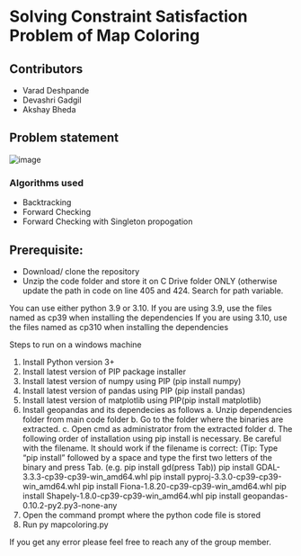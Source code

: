 # Solving Constraint Satisfaction Problem of Map Coloring 

## Contributors 
* Varad Deshpande
* Devashri Gadgil
* Akshay Bheda

## Problem statement 

![image](https://user-images.githubusercontent.com/25425769/147605145-9fea1cd1-ba50-46ce-938a-1f1a4b9a4d61.png)

### Algorithms used 
* Backtracking 
* Forward Checking
* Forward Checking with Singleton propogation 

## Prerequisite:
* Download/ clone the repository 
* Unzip the code folder and store it on C Drive folder ONLY (otherwise update the path in code on line 405 and 424. Search for path variable.

You can use either python 3.9 or 3.10.
If you are using 3.9, use the files named as cp39 when installing the dependencies
If you are using 3.10, use the files named as cp310 when installing the dependencies

Steps to run on a windows machine 
1. Install Python version 3+
2. Install latest version of PIP package installer 
3. Install latest version of numpy using PIP (pip install numpy)
4. Install latest version of pandas using PIP (pip install pandas)
5. Install latest version of matplotlib using PIP(pip install matplotlib)
6. Install geopandas and its dependecies as follows 
a. Unzip dependencies folder from main code folder 
b. Go to the folder where the binaries are extracted.
c. Open cmd as administrator from the extracted folder
d. The following order of installation using pip install is necessary. Be careful with the filename. It should work if the filename is correct: (Tip: Type “pip install” followed by a space and type the first two letters of the binary and press Tab. (e.g. pip install gd(press Tab))
pip install GDAL-3.3.3-cp39-cp39-win_amd64.whl
pip install pyproj-3.3.0-cp39-cp39-win_amd64.whl
pip install Fiona-1.8.20-cp39-cp39-win_amd64.whl
pip install Shapely-1.8.0-cp39-cp39-win_amd64.whl
pip install geopandas-0.10.2-py2.py3-none-any
7. Open the command prompt where the python code file is stored
8. Run py mapcoloring.py


If you get any error please feel free to reach any of the group member.
